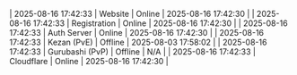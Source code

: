 | 2025-08-16 17:42:33 | Website | Online | 2025-08-16 17:42:30 |
| 2025-08-16 17:42:33 | Registration | Online | 2025-08-16 17:42:30 |
| 2025-08-16 17:42:33 | Auth Server | Online | 2025-08-16 17:42:30 |
| 2025-08-16 17:42:33 | Kezan (PvE) | Offline | 2025-08-03 17:58:02 |
| 2025-08-16 17:42:33 | Gurubashi (PvP) | Offline | N/A |
| 2025-08-16 17:42:33 | Cloudflare | Online | 2025-08-16 17:42:30 |
